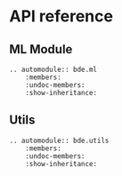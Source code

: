 # API reference

## ML Module

```{eval-rst}
.. automodule:: bde.ml
    :members:
    :undoc-members:
    :show-inheritance:
```

## Utils

```{eval-rst}
.. automodule:: bde.utils
    :members:
    :undoc-members:
    :show-inheritance:
```
